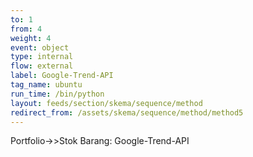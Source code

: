```yaml
---
to: 1
from: 4
weight: 4
event: object
type: internal
flow: external
label: Google-Trend-API
tag_name: ubuntu
run_time: /bin/python
layout: feeds/section/skema/sequence/method
redirect_from: /assets/skema/sequence/method/method5
---
```

Portfolio->>Stok Barang: Google-Trend-API
